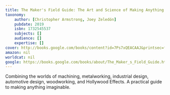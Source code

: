 ```yaml
---
title: The Maker's Field Guide: The Art and Science of Making Anything Imaginable
taxonomy:
	author: [Christopher Armstrong, Joey Zeledón]
	pubdate: 2019
	isbn: 1732545537
	subjects: []
	audience: []
	expertise: []
cover: http://books.google.com/books/content?id=7Ps7xQEACAAJ&printsec=frontcover&img=1&zoom=1&source=gbs_api
amazon: nil
worldcat: nil
google: https://books.google.com/books/about/The_Maker_s_Field_Guide.html?hl=&id=7Ps7xQEACAAJ
---
```

Combining the worlds of machining, metalworking, industrial design, automotive design, woodworking, and Hollywood Effects. A practical guide to making anything imaginable.